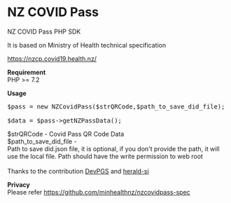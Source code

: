 # NZ COVID Pass
NZ COVID Pass PHP SDK

It is based on Ministry of Health technical specification

https://nzcp.covid19.health.nz/

<b>Requirement</b><br/>
PHP >= 7.2 

<b>Usage</b>

<pre>
$pass = new NZCovidPass($strQRCode,$path_to_save_did_file);

$data = $pass->getNZPassData();
</pre>

$strQRCode - Covid Pass QR Code Data<br/>
$path_to_save_did_file - <br/>
Path to save did.json file, it is optional, if you don't provide the path, it will use the local file.
Path should have the write permission to web root
<br/><br/>
Thanks to the contribution
<a href="https://github.com/DevPGS" target="_a">DevPGS</a> and
<a href="https://github.com/herald-si" target="_a">herald-si</a> 


<b>Privacy</b><br/>
Please refer https://github.com/minhealthnz/nzcovidpass-spec
